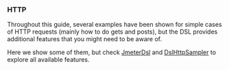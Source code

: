 ### HTTP

Throughout this guide, several examples have been shown for simple cases of HTTP requests (mainly how to do gets and posts), but the DSL provides additional features that you might need to be aware of.

Here we show some of them, but check [JmeterDsl](/jmeter-java-dsl/src/main/java/us/abstracta/jmeter/javadsl/JmeterDsl.java) and [DslHttpSampler](/jmeter-java-dsl/src/main/java/us/abstracta/jmeter/javadsl/http/DslHttpSampler.java) to explore all available features.

<!-- @include: methods-and-body.md -->
<!-- @include: parameters.md -->
<!-- @include: headers.md -->
<!-- @include: auth.md -->
<!-- @include: multipart.md -->
<!-- @include: cookies-and-cache.md -->
<!-- @include: timeouts.md -->
<!-- @include: connections.md -->
<!-- @include: embedded-resources.md -->
<!-- @include: redirects.md -->
<!-- @include: keepAlive.md -->
<!-- @include: defaults.md -->
<!-- @include: override-defaults.md -->
<!-- @include: proxy.md -->

